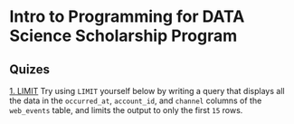 # Intro to Programming for DATA Science Scholarship Program
## Quizes

[1. LIMIT](./limit.sql)
Try using `LIMIT` yourself below by writing a query that displays all the data in the `occurred_at`, `account_id`, and `channel` columns of the `web_events` table, and limits the output to only the first `15` rows.
